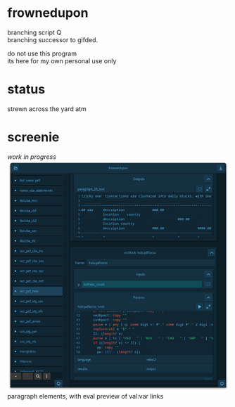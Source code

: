 # frownedupon
branching script Q  
branching successor to gifded.

do not use this program  
its here for my own personal use only

# status
strewn across the yard atm

# screenie
*work in progress*  
![screenie](230505_frownedupon_screenie.png)  
paragraph elements, with eval preview of val:var links
